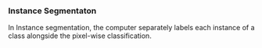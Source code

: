 ### Instance Segmentaton

In Instance segmentation, the computer separately labels each instance of a class alongside the pixel-wise classification. 


